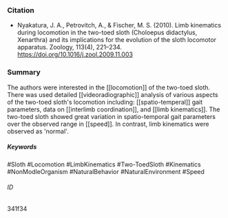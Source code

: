 ### Citation
- Nyakatura, J. A., Petrovitch, A., & Fischer, M. S. (2010). Limb kinematics during locomotion in the two-toed sloth (Choloepus didactylus, Xenarthra) and its implications for the evolution of the sloth locomotor apparatus. Zoology, 113(4), 221–234. https://doi.org/10.1016/j.zool.2009.11.003


### Summary 

The authors were interested in the [[locomotion]] of the two-toed sloth. There was used detailed [[videoradiographic]] analysis of various aspects of the two-toed sloth's locomotion including: [[spatio-temperal]] gait parameters, data on [[interlimb coordination]], and [[limb kinematics]]. The two-toed sloth showed great variation in spatio-temporal gait parameters over the observed range in [[speed]]. In contrast, limb kinematics were observed as 'normal'.


##### Keywords
#Sloth
#Locomotion
#LimbKinematics
#Two-ToedSloth
#Kinematics
#NonModleOrganism
#NaturalBehavior
#NaturalEnvironment
#Speed

###### ID
341f34